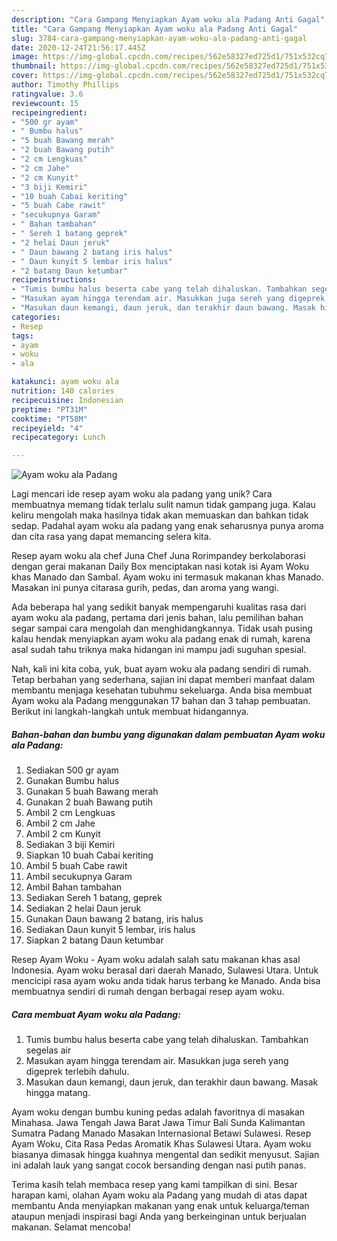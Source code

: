 ```yaml
---
description: "Cara Gampang Menyiapkan Ayam woku ala Padang Anti Gagal"
title: "Cara Gampang Menyiapkan Ayam woku ala Padang Anti Gagal"
slug: 3784-cara-gampang-menyiapkan-ayam-woku-ala-padang-anti-gagal
date: 2020-12-24T21:56:17.445Z
image: https://img-global.cpcdn.com/recipes/562e58327ed725d1/751x532cq70/ayam-woku-ala-padang-foto-resep-utama.jpg
thumbnail: https://img-global.cpcdn.com/recipes/562e58327ed725d1/751x532cq70/ayam-woku-ala-padang-foto-resep-utama.jpg
cover: https://img-global.cpcdn.com/recipes/562e58327ed725d1/751x532cq70/ayam-woku-ala-padang-foto-resep-utama.jpg
author: Timothy Phillips
ratingvalue: 3.6
reviewcount: 15
recipeingredient:
- "500 gr ayam"
- " Bumbu halus"
- "5 buah Bawang merah"
- "2 buah Bawang putih"
- "2 cm Lengkuas"
- "2 cm Jahe"
- "2 cm Kunyit"
- "3 biji Kemiri"
- "10 buah Cabai keriting"
- "5 buah Cabe rawit"
- "secukupnya Garam"
- " Bahan tambahan"
- " Sereh 1 batang geprek"
- "2 helai Daun jeruk"
- " Daun bawang 2 batang iris halus"
- " Daun kunyit 5 lembar iris halus"
- "2 batang Daun ketumbar"
recipeinstructions:
- "Tumis bumbu halus beserta cabe yang telah dihaluskan. Tambahkan segelas air"
- "Masukan ayam hingga terendam air. Masukkan juga sereh yang digeprek terlebih dahulu."
- "Masukan daun kemangi, daun jeruk, dan terakhir daun bawang. Masak hingga matang."
categories:
- Resep
tags:
- ayam
- woku
- ala

katakunci: ayam woku ala 
nutrition: 140 calories
recipecuisine: Indonesian
preptime: "PT31M"
cooktime: "PT58M"
recipeyield: "4"
recipecategory: Lunch

---
```



![Ayam woku ala Padang](https://img-global.cpcdn.com/recipes/562e58327ed725d1/751x532cq70/ayam-woku-ala-padang-foto-resep-utama.jpg)

Lagi mencari ide resep ayam woku ala padang yang unik? Cara membuatnya memang tidak terlalu sulit namun tidak gampang juga. Kalau keliru mengolah maka hasilnya tidak akan memuaskan dan bahkan tidak sedap. Padahal ayam woku ala padang yang enak seharusnya punya aroma dan cita rasa yang dapat memancing selera kita.

Resep ayam woku ala chef Juna Chef Juna Rorimpandey berkolaborasi dengan gerai makanan Daily Box menciptakan nasi kotak isi Ayam Woku khas Manado dan Sambal. Ayam woku ini termasuk makanan khas Manado. Masakan ini punya citarasa gurih, pedas, dan aroma yang wangi.

Ada beberapa hal yang sedikit banyak mempengaruhi kualitas rasa dari ayam woku ala padang, pertama dari jenis bahan, lalu pemilihan bahan segar sampai cara mengolah dan menghidangkannya. Tidak usah pusing kalau hendak menyiapkan ayam woku ala padang enak di rumah, karena asal sudah tahu triknya maka hidangan ini mampu jadi suguhan spesial.


Nah, kali ini kita coba, yuk, buat ayam woku ala padang sendiri di rumah. Tetap berbahan yang sederhana, sajian ini dapat memberi manfaat dalam membantu menjaga kesehatan tubuhmu sekeluarga. Anda bisa membuat Ayam woku ala Padang menggunakan 17 bahan dan 3 tahap pembuatan. Berikut ini langkah-langkah untuk membuat hidangannya.

<!--inarticleads1-->

##### Bahan-bahan dan bumbu yang digunakan dalam pembuatan Ayam woku ala Padang:

1. Sediakan 500 gr ayam
1. Gunakan  Bumbu halus
1. Gunakan 5 buah Bawang merah
1. Gunakan 2 buah Bawang putih
1. Ambil 2 cm Lengkuas
1. Ambil 2 cm Jahe
1. Ambil 2 cm Kunyit
1. Sediakan 3 biji Kemiri
1. Siapkan 10 buah Cabai keriting
1. Ambil 5 buah Cabe rawit
1. Ambil secukupnya Garam
1. Ambil  Bahan tambahan
1. Sediakan  Sereh 1 batang, geprek
1. Sediakan 2 helai Daun jeruk
1. Gunakan  Daun bawang 2 batang, iris halus
1. Sediakan  Daun kunyit 5 lembar, iris halus
1. Siapkan 2 batang Daun ketumbar


Resep Ayam Woku - Ayam woku adalah salah satu makanan khas asal Indonesia. Ayam woku berasal dari daerah Manado, Sulawesi Utara. Untuk mencicipi rasa ayam woku anda tidak harus terbang ke Manado. Anda bisa membuatnya sendiri di rumah dengan berbagai resep ayam woku. 

<!--inarticleads2-->

##### Cara membuat Ayam woku ala Padang:

1. Tumis bumbu halus beserta cabe yang telah dihaluskan. Tambahkan segelas air
1. Masukan ayam hingga terendam air. Masukkan juga sereh yang digeprek terlebih dahulu.
1. Masukan daun kemangi, daun jeruk, dan terakhir daun bawang. Masak hingga matang.


Ayam woku dengan bumbu kuning pedas adalah favoritnya di masakan Minahasa. Jawa Tengah Jawa Barat Jawa Timur Bali Sunda Kalimantan Sumatra Padang Manado Masakan Internasional Betawi Sulawesi. Resep Ayam Woku, Cita Rasa Pedas Aromatik Khas Sulawesi Utara. Ayam woku biasanya dimasak hingga kuahnya mengental dan sedikit menyusut. Sajian ini adalah lauk yang sangat cocok bersanding dengan nasi putih panas. 

Terima kasih telah membaca resep yang kami tampilkan di sini. Besar harapan kami, olahan Ayam woku ala Padang yang mudah di atas dapat membantu Anda menyiapkan makanan yang enak untuk keluarga/teman ataupun menjadi inspirasi bagi Anda yang berkeinginan untuk berjualan makanan. Selamat mencoba!
